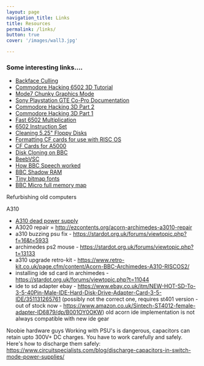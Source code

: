 ```yaml
---
layout: page
navigation_title: Links
title: Resources
permalink: /links/
button: true
cover: '/images/wall3.jpg'

---
```


### Some interesting links....

- [Backface Culling](http://www.cubic.org/docs/backcull.htm)
- [Commodore Hacking 6502 3D Tutorial](http://www.ffd2.com/fridge/chacking/c=hacking10.txt)
- [Mode7 Chunky Graphics Mode](http://modelb.bbcmicro.com/tech-chunky.html)
- [Sony Playstation GTE Co-Pro Documentation](http://psx.rules.org/gte.txt)
- [Commodore Hacking 3D Part 2](http://codebase64.org/doku.php?id=magazines:chacking9)
- [Commodore Hacking 3D Part 1](http://codebase64.org/doku.php?id=magazines:chacking8)
- [Fast 6502 Multiplication](http://everything2.com/title/Fast+6502+multiplication)
- [6502 Instruction Set](http://e-tradition.net/bytes/6502/6502_instruction_set.html)
- [Cleaning 5.25" Floppy Disks](http://www.retrotechnology.com/herbs_stuff/clean_disks.html)
- [Formatting CF cards for use with RISC OS](http://www.stardot.org.uk/forums/viewtopic.php?f=16&t=6786)
- [CF Cards for A5000](http://stardot.org.uk/forums/viewtopic.php?f=16&t=6932)
- [Disk Cloning on BBC](http://stardot.org.uk/forums/viewtopic.php?f=2&t=11763)
- [BeebVSC](https://marketplace.visualstudio.com/items?itemName=simondotm.beeb-vsc)
- [How BBC Speech worked](http://bbc.nvg.org/doc/Speech.html)
- [BBC Shadow RAM](http://www.retrosoftware.co.uk/forum/search.php?keywords=shadow&submit=Search+Forums)
- [Tiny bitmap fonts](https://www.google.co.uk/search?q=TINY+BITMAP+FONT&client=firefox-b-ab&tbm=isch&imgil=S9yZJvR6E440DM%253A%253BQ3LRY2Z6R9yytM%253Bhttp%25253A%25252F%25252Frobey.lag.net%25252F2010%25252F01%25252F23%25252Ftiny-monospace-font.html&source=iu&pf=m&fir=S9yZJvR6E440DM%253A%252CQ3LRY2Z6R9yytM%252C_&usg=__Tnzw96_h_ixC1TpapcMjzFSzMWo%3D&biw=1600&bih=750&ved=0ahUKEwiutc2K_qfNAhUHBMAKHcHCCQIQyjcIKQ&ei=IzdgV-6XBoeIgAbBhacQ#tbm=isch&tbs=rimg%3ACUvcmSb0ehOOIjgyM4Rj_1NvaBK3-RJs0L1MDm5Kx3HAm210zMMWJDIDt7P681Uz-NKyO-eQ1b4kVRzEtdfrb_1HvF_1SoSCTIzhGP829oEEVg79xbUlusbKhIJrf5EmzQvUwMR-hrBKjVt3V0qEgmbkrHccCbbXRE7FMaj3SQa5CoSCTMwxYkMgO3sEQNm4FcMXQgfKhIJ_1rzVTP40rI4R1V_1fNF0JaeMqEgn55DVviRVHMRESA0KKpnRMHyoSCS11-tv8e8X9ESbyPIUQWwvA&q=TINY%20BITMAP%20FONT&imgrc=S9yZJvR6E440DM%3A)
- [BBC Micro full memory map](http://mdfs.net/Docs/Comp/BBC/Hardware/SHEILAddrs)

Refurbishing old computers

A310
- [A310 dead power supply](https://stardot.org.uk/forums/viewtopic.php?f=16&t=9112)
- A3020 repair = http://ezcontents.org/acorn-archimedes-a3010-repair
- a310 buzzing psu fix - https://stardot.org.uk/forums/viewtopic.php?f=16&t=5933
- archimedes ps2 mouse - https://stardot.org.uk/forums/viewtopic.php?t=13133
- a310 upgrade retro-kit - https://www.retro-kit.co.uk/page.cfm/content/Acorn-BBC-Archimedes-A310-RISCOS2/
- installing ide sd card in archimedes - https://stardot.org.uk/forums/viewtopic.php?t=11044
- ide to sd adapter ebay - https://www.ebay.co.uk/itm/NEW-HOT-SD-To-3-5-40Pin-Male-IDE-Hard-Disk-Drive-Adapter-Card-3-5-IDE/351131265761
(possibly not the correct one, requires st401 version - out of stock now - https://www.amazon.co.uk/Sintech-ST4012-female-adapter-ID6879/dp/B001OY0OKW) 
old acorn ide implementation is not always compatible with new ide gear

Noobie hardware guys
Working with PSU's is dangerous, capacitors can retain upto 300V+ DC charges. You have to work carefully and safely.
Here's how to discharge them safely: https://www.circuitspecialists.com/blog/discharge-capacitors-in-switch-mode-power-supplies/



